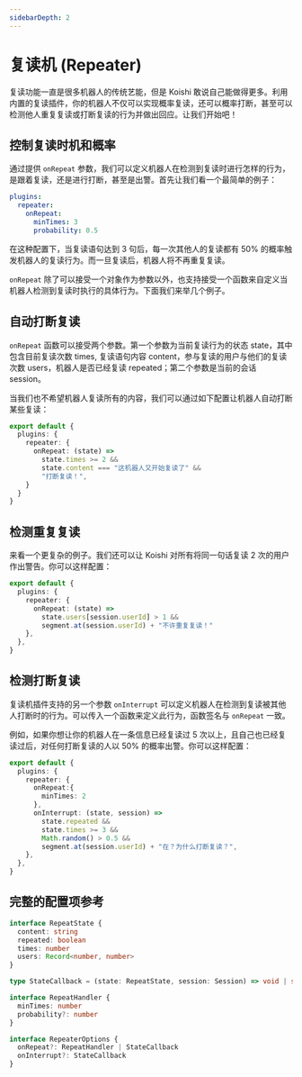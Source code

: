```yaml
---
sidebarDepth: 2
---
```


# 复读机 (Repeater)

复读功能一直是很多机器人的传统艺能，但是 Koishi 敢说自己能做得更多。利用内置的复读插件，你的机器人不仅可以实现概率复读，还可以概率打断，甚至可以检测他人重复复读或打断复读的行为并做出回应。让我们开始吧！

## 控制复读时机和概率

通过提供 `onRepeat` 参数，我们可以定义机器人在检测到复读时进行怎样的行为，是跟着复读，还是进行打断，甚至是出警。首先让我们看一个最简单的例子：

```yaml title=koishi.yml
plugins:
  repeater:
    onRepeat:
      minTimes: 3
      probability: 0.5
```

<panel-view :messages="[
  ['Alice', 'foo'],
  ['Bob', 'foo'],
  ['Carol', 'foo'],
  ['Koishi', 'foo'],
  ['Dave', 'foo'],
]"/>

在这种配置下，当复读语句达到 3 句后，每一次其他人的复读都有 50% 的概率触发机器人的复读行为。而一旦复读后，机器人将不再重复复读。

`onRepeat` 除了可以接受一个对象作为参数以外，也支持接受一个函数来自定义当机器人检测到复读时执行的具体行为。下面我们来举几个例子。

## 自动打断复读

`onRepeat` 函数可以接受两个参数。第一个参数为当前复读行为的状态 state，其中包含目前复读次数 times, 复读语句内容 content，参与复读的用户与他们的复读次数 users，机器人是否已经复读 repeated；第二个参数是当前的会话 session。

当我们也不希望机器人复读所有的内容，我们可以通过如下配置让机器人自动打断某些复读：

```ts title=koishi.ts
export default {
  plugins: {
    repeater: {
      onRepeat: (state) =>
        state.times >= 2 &&
        state.content === "这机器人又开始复读了" &&
        "打断复读！",
    }
  }
}
```

<panel-view :messages="[
  ['Alice', '这机器人又开始复读了'],
  ['Bob', '这机器人又开始复读了'],
  ['Koishi', '打断复读！'],
]"/>

## 检测重复复读

来看一个更复杂的例子。我们还可以让 Koishi 对所有将同一句话复读 2 次的用户作出警告。你可以这样配置：

```ts title=koishi.ts
export default {
  plugins: {
    repeater: {
      onRepeat: (state) =>
        state.users[session.userId] > 1 &&
        segment.at(session.userId) + "不许重复复读！"
    },
  },
}
```

<panel-view :messages="[
  ['Alice', 'foo'],
  ['Bob', 'foo'],
  ['Alice', 'foo'],
  ['Koishi', '不许重复复读！'],
]"/>

## 检测打断复读

复读机插件支持的另一个参数 `onInterrupt` 可以定义机器人在检测到复读被其他人打断时的行为。可以传入一个函数来定义此行为，函数签名与 `onRepeat` 一致。

例如，如果你想让你的机器人在一条信息已经复读过 5 次以上，且自己也已经复读过后，对任何打断复读的人以 50% 的概率出警。你可以这样配置：

```ts title=koishi.ts
export default {
  plugins: {
    repeater: {
      onRepeat:{
        minTimes: 2
      },
      onInterrupt: (state, session) =>
        state.repeated &&
        state.times >= 3 &&
        Math.random() > 0.5 &&
        segment.at(session.userId) + "在？为什么打断复读？",
    },
  },
}
```

<panel-view :messages="[
  ['Alice', 'bar'],
  ['Bob', 'bar'],
  ['Koishi', ' bar'],
  ['Dave', '打断复读'],
  ['Koishi', ' 在？为什么打断复读？'],
]"/>

## 完整的配置项参考

```ts
interface RepeatState {
  content: string
  repeated: boolean
  times: number
  users: Record<number, number>
}

type StateCallback = (state: RepeatState, session: Session) => void | string

interface RepeatHandler {
  minTimes: number
  probability?: number
}

interface RepeaterOptions {
  onRepeat?: RepeatHandler | StateCallback
  onInterrupt?: StateCallback
}
```
